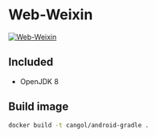 # Web-Weixin
[![Web-Weixin](http://dockeri.co/image/cangol/Web-Weixin)](https://hub.docker.com/r/cangol/Web-Weixin/)

## Included
* OpenJDK 8

## Build image

```bash
docker build -t cangol/android-gradle .
```
